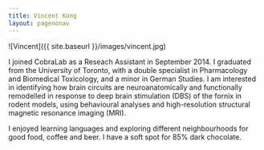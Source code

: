 ```yaml
---
title: Vincent Kong
layout: pagenonav
---
```


![Vincent]({{ site.baseurl }}/images/vincent.jpg)

I joined CobraLab as a Reseach Assistant in September 2014. I graduated from the University of Toronto, with a double specialist in Pharmacology and Biomedical Toxicology, and a minor in German Studies. I am interested in identifying how brain circuits are neuroanatomically and functionally remodelled in response to deep brain stimulation (DBS) of the fornix in rodent models, using behavioural analyses and high-resolution structural magnetic resonance imaging (MRI). 

I enjoyed learning languages and exploring different neighbourhoods for good food, coffee and beer.  I have a soft spot for 85% dark chocolate.

   
